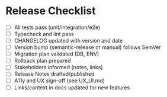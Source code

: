 # Release Checklist

- [ ] All tests pass (unit/integration/e2e)
- [ ] Typecheck and lint pass
- [ ] CHANGELOG updated with version and date
- [ ] Version bump (semantic-release or manual) follows SemVer
- [ ] Migration plan validated (DB, ENV)
- [ ] Rollback plan prepared
- [ ] Stakeholders informed (notes, links)
- [ ] Release Notes drafted/published
- [ ] A11y and UX sign-off (see UX_UI.md)
- [ ] Links/context in docs updated for new features
